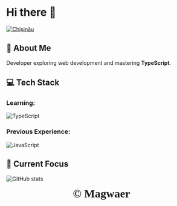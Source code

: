 # Hi there 👋

[![Chișinău](https://badgen.net/badge/Chișinău/Republic%20of%20Moldova?color=cyan&scale=2&style=flat)](https://playing-with-fastapi.vercel.app/weather/chisinau)


## 🚀 About Me
Developer exploring web development and mastering **TypeScript**.

## 💻 Tech Stack

### Learning:
![TypeScript](https://shields.io/badge/TypeScript-3178C6?logo=TypeScript&logoColor=FFF&style=flat-square)

### Previous Experience:
![JavaScript](https://shields.io/badge/JavaScript-F7DF1E?logo=JavaScript&logoColor=000&style=flat-square)

## 🌱 Current Focus
![GitHub stats](https://github-readme-stats.vercel.app/api?username=magwaer-dev&show_icons=true&theme=tokyonight)

<div align="center" style="font-size: 30px; font-family: Papyrus,fantasy;">
<b>&copy; Magwaer</b>
</div>
